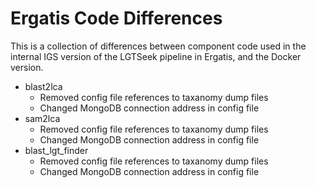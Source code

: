 # Ergatis Code Differences

This is a collection of differences between component code used in the internal IGS version of the LGTSeek pipeline in Ergatis, and the Docker version.

* blast2lca
  * Removed config file references to taxanomy dump files
  * Changed MongoDB connection address in config file
* sam2lca
  * Removed config file references to taxanomy dump files
  * Changed MongoDB connection address in config file
* blast\_lgt\_finder
  * Removed config file references to taxanomy dump files
  * Changed MongoDB connection address in config file
